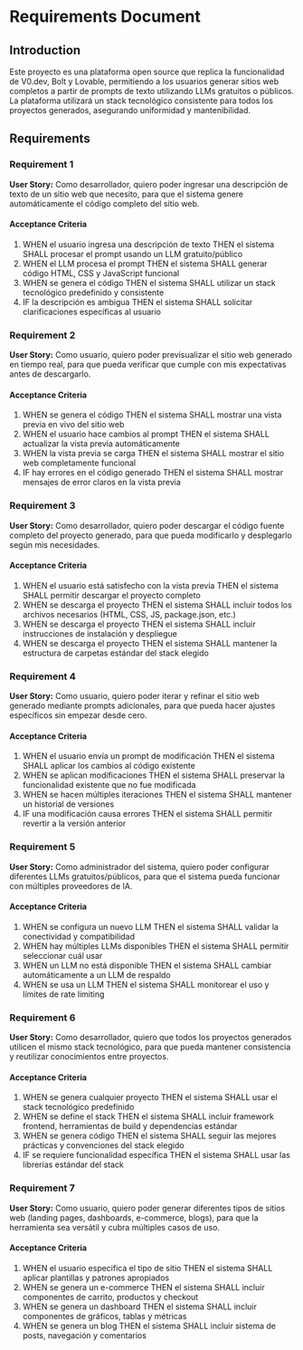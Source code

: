 # Requirements Document

## Introduction

Este proyecto es una plataforma open source que replica la funcionalidad de V0.dev, Bolt y Lovable, permitiendo a los usuarios generar sitios web completos a partir de prompts de texto utilizando LLMs gratuitos o públicos. La plataforma utilizará un stack tecnológico consistente para todos los proyectos generados, asegurando uniformidad y mantenibilidad.

## Requirements

### Requirement 1

**User Story:** Como desarrollador, quiero poder ingresar una descripción de texto de un sitio web que necesito, para que el sistema genere automáticamente el código completo del sitio web.

#### Acceptance Criteria

1. WHEN el usuario ingresa una descripción de texto THEN el sistema SHALL procesar el prompt usando un LLM gratuito/público
2. WHEN el LLM procesa el prompt THEN el sistema SHALL generar código HTML, CSS y JavaScript funcional
3. WHEN se genera el código THEN el sistema SHALL utilizar un stack tecnológico predefinido y consistente
4. IF la descripción es ambigua THEN el sistema SHALL solicitar clarificaciones específicas al usuario

### Requirement 2

**User Story:** Como usuario, quiero poder previsualizar el sitio web generado en tiempo real, para que pueda verificar que cumple con mis expectativas antes de descargarlo.

#### Acceptance Criteria

1. WHEN se genera el código THEN el sistema SHALL mostrar una vista previa en vivo del sitio web
2. WHEN el usuario hace cambios al prompt THEN el sistema SHALL actualizar la vista previa automáticamente
3. WHEN la vista previa se carga THEN el sistema SHALL mostrar el sitio web completamente funcional
4. IF hay errores en el código generado THEN el sistema SHALL mostrar mensajes de error claros en la vista previa

### Requirement 3

**User Story:** Como desarrollador, quiero poder descargar el código fuente completo del proyecto generado, para que pueda modificarlo y desplegarlo según mis necesidades.

#### Acceptance Criteria

1. WHEN el usuario está satisfecho con la vista previa THEN el sistema SHALL permitir descargar el proyecto completo
2. WHEN se descarga el proyecto THEN el sistema SHALL incluir todos los archivos necesarios (HTML, CSS, JS, package.json, etc.)
3. WHEN se descarga el proyecto THEN el sistema SHALL incluir instrucciones de instalación y despliegue
4. WHEN se descarga el proyecto THEN el sistema SHALL mantener la estructura de carpetas estándar del stack elegido

### Requirement 4

**User Story:** Como usuario, quiero poder iterar y refinar el sitio web generado mediante prompts adicionales, para que pueda hacer ajustes específicos sin empezar desde cero.

#### Acceptance Criteria

1. WHEN el usuario envía un prompt de modificación THEN el sistema SHALL aplicar los cambios al código existente
2. WHEN se aplican modificaciones THEN el sistema SHALL preservar la funcionalidad existente que no fue modificada
3. WHEN se hacen múltiples iteraciones THEN el sistema SHALL mantener un historial de versiones
4. IF una modificación causa errores THEN el sistema SHALL permitir revertir a la versión anterior

### Requirement 5

**User Story:** Como administrador del sistema, quiero poder configurar diferentes LLMs gratuitos/públicos, para que el sistema pueda funcionar con múltiples proveedores de IA.

#### Acceptance Criteria

1. WHEN se configura un nuevo LLM THEN el sistema SHALL validar la conectividad y compatibilidad
2. WHEN hay múltiples LLMs disponibles THEN el sistema SHALL permitir seleccionar cuál usar
3. WHEN un LLM no está disponible THEN el sistema SHALL cambiar automáticamente a un LLM de respaldo
4. WHEN se usa un LLM THEN el sistema SHALL monitorear el uso y límites de rate limiting

### Requirement 6

**User Story:** Como desarrollador, quiero que todos los proyectos generados utilicen el mismo stack tecnológico, para que pueda mantener consistencia y reutilizar conocimientos entre proyectos.

#### Acceptance Criteria

1. WHEN se genera cualquier proyecto THEN el sistema SHALL usar el stack tecnológico predefinido
2. WHEN se define el stack THEN el sistema SHALL incluir framework frontend, herramientas de build y dependencias estándar
3. WHEN se genera código THEN el sistema SHALL seguir las mejores prácticas y convenciones del stack elegido
4. IF se requiere funcionalidad específica THEN el sistema SHALL usar las librerías estándar del stack

### Requirement 7

**User Story:** Como usuario, quiero poder generar diferentes tipos de sitios web (landing pages, dashboards, e-commerce, blogs), para que la herramienta sea versátil y cubra múltiples casos de uso.

#### Acceptance Criteria

1. WHEN el usuario especifica el tipo de sitio THEN el sistema SHALL aplicar plantillas y patrones apropiados
2. WHEN se genera un e-commerce THEN el sistema SHALL incluir componentes de carrito, productos y checkout
3. WHEN se genera un dashboard THEN el sistema SHALL incluir componentes de gráficos, tablas y métricas
4. WHEN se genera un blog THEN el sistema SHALL incluir sistema de posts, navegación y comentarios